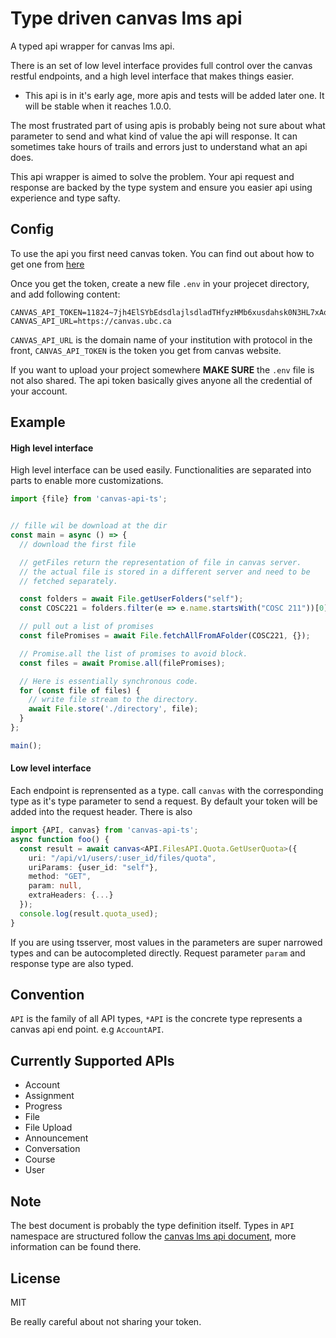 # Type driven canvas lms api
A typed api wrapper for canvas lms api.

There is an set of low level interface provides full control over the canvas restful endpoints, and a high level interface that makes things easier.

* This api is in it's early age, more apis and tests will be added later one. It will be stable when it reaches 1.0.0.

The most frustrated part of using apis is probably being not sure about what parameter to send and what kind of value the api will response. It can sometimes take hours of trails and errors just to understand what an api does.

This api wrapper is aimed to solve the problem. Your api request and response are backed by the type system and ensure you easier api using experience and type safty.

## Config
To use the api you first need canvas token. You can find out about how to get one from [here](https://kb.iu.edu/d/aaja)

Once you get the token, create a new file `.env` in your projecet directory, and add following content:

```
CANVAS_API_TOKEN=11824~7jh4ElSYbEdsdlajlsdladTHfyzHMb6xusdahsk0N3HL7xAokxQ9mYC
CANVAS_API_URL=https://canvas.ubc.ca
```

`CANVAS_API_URL` is the domain name of your institution with protocol in the front, `CANVAS_API_TOKEN` is the token you get from canvas website.

If you want to upload your project somewhere __MAKE SURE__ the `.env` file is not also shared. The api token basically gives anyone all the credential of your account.

## Example

#### High level interface
High level interface can be used easily. Functionalities are separated into parts to enable more customizations.
```typescript
import {file} from 'canvas-api-ts';


// fille wil be download at the dir
const main = async () => {
  // download the first file

  // getFiles return the representation of file in canvas server.
  // the actual file is stored in a different server and need to be
  // fetched separately.

  const folders = await File.getUserFolders("self");
  const COSC221 = folders.filter(e => e.name.startsWith("COSC 211"))[0];

  // pull out a list of promises
  const filePromises = await File.fetchAllFromAFolder(COSC221, {});

  // Promise.all the list of promises to avoid block.
  const files = await Promise.all(filePromises);

  // Here is essentially synchronous code.
  for (const file of files) {
    // write file stream to the directory.
    await File.store('./directory', file);
  }
};

main();
```
#### Low level interface
Each endpoint is reprensented as a type. call `canvas` with the corresponding type as it's type parameter to send a request. By default your token will be added into the request header. There is also
```typescript
import {API, canvas} from 'canvas-api-ts';
async function foo() {
  const result = await canvas<API.FilesAPI.Quota.GetUserQuota>({
    uri: "/api/v1/users/:user_id/files/quota",
    uriParams: {user_id: "self"},
    method: "GET",
    param: null,
    extraHeaders: {...}
  });
  console.log(result.quota_used);
}
```
If you are using tsserver, most values in the parameters are super narrowed types and can be autocompleted directly. Request parameter `param` and response type are also typed.

## Convention
`API` is the family of all API types, `*API` is the concrete type represents a canvas api end point. e.g `AccountAPI`.

## Currently Supported APIs
- Account
- Assignment
- Progress
- File
- File Upload
- Announcement
- Conversation
- Course
- User

## Note
The best document is probably the type definition itself. Types in `API` namespace are structured follow the [canvas lms api document](https://canvas.instructure.com/doc/api/index.html), more information can be found there.

## License
MIT

Be really careful about not sharing your token.
